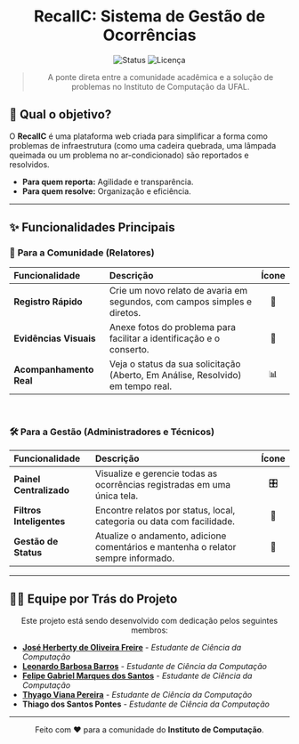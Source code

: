 <div align="center">

  # **RecalIC: Sistema de Gestão de Ocorrências**
  
  ![Status](https://img.shields.io/badge/status-em%20desenvolvimento-yellow)
  ![Licença](https://img.shields.io/badge/licen%C3%A7a-MIT-blue)

  > A ponte direta entre a comunidade acadêmica e a solução de problemas no Instituto de Computação da UFAL.

</div>

## 🎯 Qual o objetivo?

O **RecalIC** é uma plataforma web criada para simplificar a forma como problemas de infraestrutura (como uma cadeira quebrada, uma lâmpada queimada ou um problema no ar-condicionado) são reportados e resolvidos.

- **Para quem reporta:** Agilidade e transparência.
- **Para quem resolve:** Organização e eficiência.

---

## ✨ Funcionalidades Principais

### 👤 **Para a Comunidade (Relatores)**

| Funcionalidade | Descrição | Ícone |
| :--- | :--- | :---: |
| **Registro Rápido** | Crie um novo relato de avaria em segundos, com campos simples e diretos. | 📝 |
| **Evidências Visuais** | Anexe fotos do problema para facilitar a identificação e o conserto. | 📸 |
| **Acompanhamento Real** | Veja o status da sua solicitação (Aberto, Em Análise, Resolvido) em tempo real. | 📊 |

<br>

### 🛠️ **Para a Gestão (Administradores e Técnicos)**

| Funcionalidade | Descrição | Ícone |
| :--- | :--- | :---: |
| **Painel Centralizado** | Visualize e gerencie todas as ocorrências registradas em uma única tela. | 🎛️ |
| **Filtros Inteligentes**| Encontre relatos por status, local, categoria ou data com facilidade. | 🔎 |
| **Gestão de Status** | Atualize o andamento, adicione comentários e mantenha o relator sempre informado. | 🔄 |

---

## 👨‍💻 Equipe por Trás do Projeto
<p align="center">Este projeto está sendo desenvolvido com dedicação pelos seguintes membros:</p>

- **[José Herberty de Oliveira Freire](https://github.com/HerbertyFreire)** - *Estudante de Ciência da Computação*
- **[Leonardo Barbosa Barros](https://github.com/leonardobrrs)** - *Estudante de Ciência da Computação*
- **[Felipe Gabriel Marques dos Santos](https://github.com/22felipe)** - *Estudante de Ciência da Computação*
- **[Thyago Viana Pereira](https://github.com/thyagoviana)** - *Estudante de Ciência da Computação*
- **Thiago dos Santos Pontes** - *Estudante de Ciência da Computação*

---

<div align="center">
  <p>Feito com ❤️ para a comunidade do <strong>Instituto de Computação</strong>.</p>
</div>
